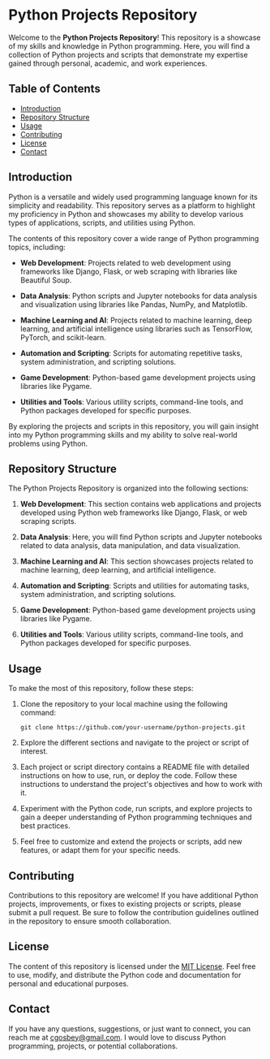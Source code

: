 

# Python Projects Repository

Welcome to the **Python Projects Repository**! This repository is a showcase of my skills and knowledge in Python programming. Here, you will find a collection of Python projects and scripts that demonstrate my expertise gained through personal, academic, and work experiences.

## Table of Contents

- [Introduction](#introduction)
- [Repository Structure](#repository-structure)
- [Usage](#usage)
- [Contributing](#contributing)
- [License](#license)
- [Contact](#contact)

## Introduction

Python is a versatile and widely used programming language known for its simplicity and readability. This repository serves as a platform to highlight my proficiency in Python and showcases my ability to develop various types of applications, scripts, and utilities using Python.

The contents of this repository cover a wide range of Python programming topics, including:

- **Web Development**: Projects related to web development using frameworks like Django, Flask, or web scraping with libraries like Beautiful Soup.

- **Data Analysis**: Python scripts and Jupyter notebooks for data analysis and visualization using libraries like Pandas, NumPy, and Matplotlib.

- **Machine Learning and AI**: Projects related to machine learning, deep learning, and artificial intelligence using libraries such as TensorFlow, PyTorch, and scikit-learn.

- **Automation and Scripting**: Scripts for automating repetitive tasks, system administration, and scripting solutions.

- **Game Development**: Python-based game development projects using libraries like Pygame.

- **Utilities and Tools**: Various utility scripts, command-line tools, and Python packages developed for specific purposes.

By exploring the projects and scripts in this repository, you will gain insight into my Python programming skills and my ability to solve real-world problems using Python.

## Repository Structure

The Python Projects Repository is organized into the following sections:

1. **Web Development**: This section contains web applications and projects developed using Python web frameworks like Django, Flask, or web scraping scripts.

2. **Data Analysis**: Here, you will find Python scripts and Jupyter notebooks related to data analysis, data manipulation, and data visualization.

3. **Machine Learning and AI**: This section showcases projects related to machine learning, deep learning, and artificial intelligence.

4. **Automation and Scripting**: Scripts and utilities for automating tasks, system administration, and scripting solutions.

5. **Game Development**: Python-based game development projects using libraries like Pygame.

6. **Utilities and Tools**: Various utility scripts, command-line tools, and Python packages developed for specific purposes.

## Usage

To make the most of this repository, follow these steps:

1. Clone the repository to your local machine using the following command:

   ```shell
   git clone https://github.com/your-username/python-projects.git
   ```

2. Explore the different sections and navigate to the project or script of interest.

3. Each project or script directory contains a README file with detailed instructions on how to use, run, or deploy the code. Follow these instructions to understand the project's objectives and how to work with it.

4. Experiment with the Python code, run scripts, and explore projects to gain a deeper understanding of Python programming techniques and best practices.

5. Feel free to customize and extend the projects or scripts, add new features, or adapt them for your specific needs.

## Contributing

Contributions to this repository are welcome! If you have additional Python projects, improvements, or fixes to existing projects or scripts, please submit a pull request. Be sure to follow the contribution guidelines outlined in the repository to ensure smooth collaboration.

## License

The content of this repository is licensed under the [MIT License](LICENSE). Feel free to use, modify, and distribute the Python code and documentation for personal and educational purposes.

## Contact

If you have any questions, suggestions, or just want to connect, you can reach me at [cgosbey@gmail.com](mailto:cgosbey@gmail.com). I would love to discuss Python programming, projects, or potential collaborations.
